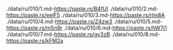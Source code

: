 ./data/ru/010/1.md-https://paste.rs/B4fUI
./data/ru/010/2.md-https://paste.rs/eelF5
./data/ru/010/3.md-https://paste.rs/rlm8A
./data/ru/010/4.md-https://paste.rs/Z4zw3
./data/ru/010/5.md-https://paste.rs/m5n9r
./data/ru/010/6.md-https://paste.rs/hW7j1
./data/ru/010/7.md-https://paste.rs/gv3zB
./data/ru/010/8.md-https://paste.rs/kFM2a